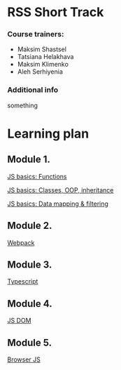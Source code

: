# **RSS Short Track** 

### Course trainers:
- Maksim Shastsel
- Tatsiana Helakhava
- Maksim Klimenko
- Aleh Serhiyenia

### Additional info

something

# Learning plan

## Module 1.

 [JS basics: Functions](https://github.com/alex-trofimova/short-track-next-gen/blob/main/1-js-basics-1/module1-1.md)

 [JS basics: Classes, OOP, inheritance](https://github.com/alex-trofimova/short-track-next-gen/blob/main/1-js-basics-2/module1-2.md)

 [JS basics: Data mapping & filtering](https://github.com/alex-trofimova/short-track-next-gen/blob/main/1-js-basics-3/module1-3.md)

 ## Module 2.

 [Webpack](https://github.com/alex-trofimova/short-track-next-gen/blob/main/2-webpack/module2.md)

 ## Module 3.

 [Typescript](https://github.com/alex-trofimova/short-track-next-gen/blob/main/3-typescript/module3.md)

## Module 4.

 [JS DOM](https://github.com/alex-trofimova/short-track-next-gen/blob/main/4-js-dom/module4.md)

## Module 5.

 [Browser JS](https://github.com/alex-trofimova/short-track-next-gen/blob/main/5-browser-js/module5.md)
